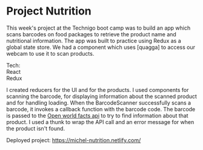 # Project Nutrition

This week's project at the Technigo boot camp was to build an app which scans barcodes on food packages to retrieve the product name and nutritional information. The app was built to practice using Redux as a global state store. We had a component which uses [quagga] to access our webcam to use it to scan products.

Tech:
<br>React</br>
Redux

I created reducers for the UI and for the products. I used components for scanning the barcode, for displaying information about the scanned product and for handling loading. When the BarcodeScanner successfully scans a barcode, it invokes a callback function with the barcode code. The barcode is passed to the [Open world facts api](https://world.openfoodfacts.org/) to try to find information about that product.
I used a thunk to wrap the API call and an error message for when the product isn't found.

Deployed project: https://michel-nutrition.netlify.com/
